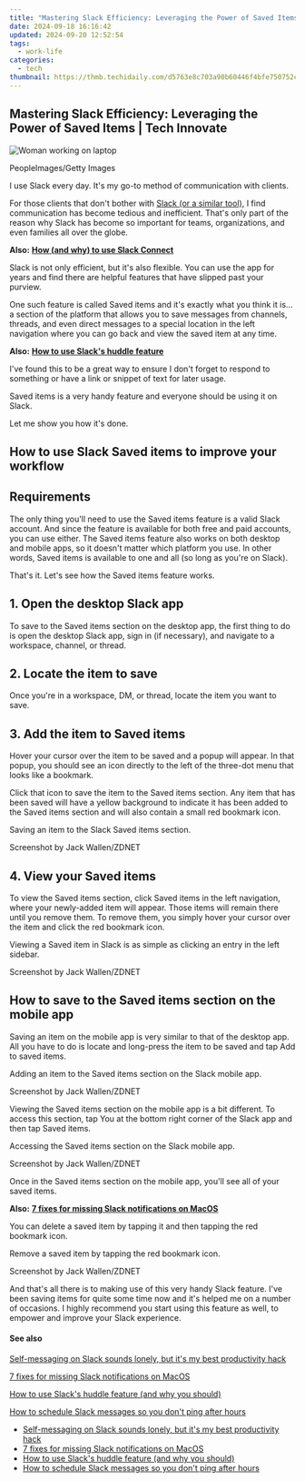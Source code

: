 ```yaml
---
title: "Mastering Slack Efficiency: Leveraging the Power of Saved Items | Tech Innovate"
date: 2024-09-18 16:16:42
updated: 2024-09-20 12:52:54
tags:
  - work-life
categories:
  - tech
thumbnail: https://thmb.techidaily.com/d5763e8c703a90b60446f4bfe750752cf90d756e0d81dc2e79786c8274b17daa.jpg
---
```


## Mastering Slack Efficiency: Leveraging the Power of Saved Items | Tech Innovate

![Woman working on laptop](https://www.zdnet.com/a/img/resize/375773a6cc848ce720bf442af515a18449ca734b/2023/02/21/e41959d2-957d-4630-8c23-8f6ddcb9f665/gettyimages-1369988908-2.jpg?auto=webp&width=1280)

PeopleImages/Getty Images

I use Slack every day. It's my go-to method of communication with clients. 

For those clients that don't bother with [Slack (or a similar tool)](https://www.zdnet.com/article/best-collaboration-app/), I find communication has become tedious and inefficient. That's only part of the reason why Slack has become so important for teams, organizations, and even families all over the globe.

**Also:** [**How (and why) to use Slack Connect**](https://www.zdnet.com/article/what-is-slack-connect-and-how-do-you-use-it/) 

Slack is not only efficient, but it's also flexible. You can use the app for years and find there are helpful features that have slipped past your purview. 

One such feature is called Saved items and it's exactly what you think it is… a section of the platform that allows you to save messages from channels, threads, and even direct messages to a special location in the left navigation where you can go back and view the saved item at any time. 

**Also:** [**How to use Slack's huddle feature**](https://www.zdnet.com/home-and-office/work-life/how-to-use-slacks-huddle-feature-and-why-you-should/)

I've found this to be a great way to ensure I don't forget to respond to something or have a link or snippet of text for later usage. 

Saved items is a very handy feature and everyone should be using it on Slack.

Let me show you how it's done.

## How to use Slack Saved items to improve your workflow

## Requirements

The only thing you'll need to use the Saved items feature is a valid Slack account. And since the feature is available for both free and paid accounts, you can use either. The Saved items feature also works on both desktop and mobile apps, so it doesn't matter which platform you use. In other words, Saved items is available to one and all (so long as you're on Slack). 

That's it. Let's see how the Saved items feature works.

## 1\. Open the desktop Slack app

To save to the Saved items section on the desktop app, the first thing to do is open the desktop Slack app, sign in (if necessary), and navigate to a workspace, channel, or thread.

## 2\. Locate the item to save

Once you're in a workspace, DM, or thread, locate the item you want to save.

## 3\. Add the item to Saved items

Hover your cursor over the item to be saved and a popup will appear. In that popup, you should see an icon directly to the left of the three-dot menu that looks like a bookmark. 

Click that icon to save the item to the Saved items section. Any item that has been saved will have a yellow background to indicate it has been added to the Saved items section and will also contain a small red bookmark icon.

Saving an item to the Slack Saved items section.

Screenshot by Jack Wallen/ZDNET

## 4\. View your Saved items

To view the Saved items section, click Saved items in the left navigation, where your newly-added item will appear. Those items will remain there until you remove them. To remove them, you simply hover your cursor over the item and click the red bookmark icon.

Viewing a Saved item in Slack is as simple as clicking an entry in the left sidebar.

Screenshot by Jack Wallen/ZDNET

## How to save to the Saved items section on the mobile app

Saving an item on the mobile app is very similar to that of the desktop app. All you have to do is locate and long-press the item to be saved and tap Add to saved items.

Adding an item to the Saved items section on the Slack mobile app.

Screenshot by Jack Wallen/ZDNET

Viewing the Saved items section on the mobile app is a bit different. To access this section, tap You at the bottom right corner of the Slack app and then tap Saved items.

Accessing the Saved items section on the Slack mobile app.

Screenshot by Jack Wallen/ZDNET

Once in the Saved items section on the mobile app, you'll see all of your saved items. 

**Also:** [**7 fixes for missing Slack notifications on MacOS**](https://www.zdnet.com/article/7-fixes-for-missing-slack-notifications-on-macos/)

You can delete a saved item by tapping it and then tapping the red bookmark icon.

Remove a saved item by tapping the red bookmark icon.

Screenshot by Jack Wallen/ZDNET

And that's all there is to making use of this very handy Slack feature. I've been saving items for quite some time now and it's helped me on a number of occasions. I highly recommend you start using this feature as well, to empower and improve your Slack experience.

#### See also

[Self-messaging on Slack sounds lonely, but it's my best productivity hack](https://www.zdnet.com/article/self-messaging-on-slack-sounds-lonely-but-its-my-best-productivity-hack/ "Self-messaging on Slack sounds lonely, but it's my best productivity hack")

[7 fixes for missing Slack notifications on MacOS](https://www.zdnet.com/article/7-fixes-for-missing-slack-notifications-on-macos/ "7 fixes for missing Slack notifications on MacOS")

[How to use Slack's huddle feature (and why you should)](https://www.zdnet.com/article/how-to-use-slacks-huddle-feature-and-why-you-should/ "How to use Slack's huddle feature (and why you should)")

[How to schedule Slack messages so you don't ping after hours](https://www.zdnet.com/article/how-to-schedule-slack-messages-and-why-you-might-want-to/ "How to schedule Slack messages so you don't ping after hours")

* [Self-messaging on Slack sounds lonely, but it's my best productivity hack](https://www.zdnet.com/article/self-messaging-on-slack-sounds-lonely-but-its-my-best-productivity-hack/ "Self-messaging on Slack sounds lonely, but it's my best productivity hack")
* [7 fixes for missing Slack notifications on MacOS](https://www.zdnet.com/article/7-fixes-for-missing-slack-notifications-on-macos/ "7 fixes for missing Slack notifications on MacOS")
* [How to use Slack's huddle feature (and why you should)](https://www.zdnet.com/article/how-to-use-slacks-huddle-feature-and-why-you-should/ "How to use Slack's huddle feature (and why you should)")
* [How to schedule Slack messages so you don't ping after hours](https://www.zdnet.com/article/how-to-schedule-slack-messages-and-why-you-might-want-to/ "How to schedule Slack messages so you don't ping after hours")

<ins class="adsbygoogle"
     style="display:block"
     data-ad-format="autorelaxed"
     data-ad-client="ca-pub-7571918770474297"
     data-ad-slot="1223367746"></ins>



<ins class="adsbygoogle"
     style="display:block"
     data-ad-client="ca-pub-7571918770474297"
     data-ad-slot="8358498916"
     data-ad-format="auto"
     data-full-width-responsive="true"></ins>
